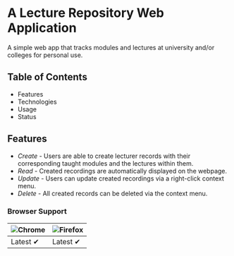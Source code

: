 # A Lecture Repository Web Application

A simple web app that tracks modules and lectures at university and/or colleges for personal use.

## Table of Contents
* Features
* Technologies
* Usage
* Status

## Features
* _Create_ - Users are able to create lecturer records with their corresponding taught modules and the lectures within them.
* _Read_ - Created recordings are automatically displayed on the webpage.
* _Update_ - Users can update created recordings via a right-click context menu.
* _Delete_ - All created records can be deleted via the context menu.

### Browser Support
![Chrome](https://raw.github.com/alrra/browser-logos/master/chrome/chrome_48x48.png) | ![Firefox](https://raw.github.com/alrra/browser-logos/master/firefox/firefox_48x48.png) 
--- | --- |
Latest ✔ | Latest ✔ 


